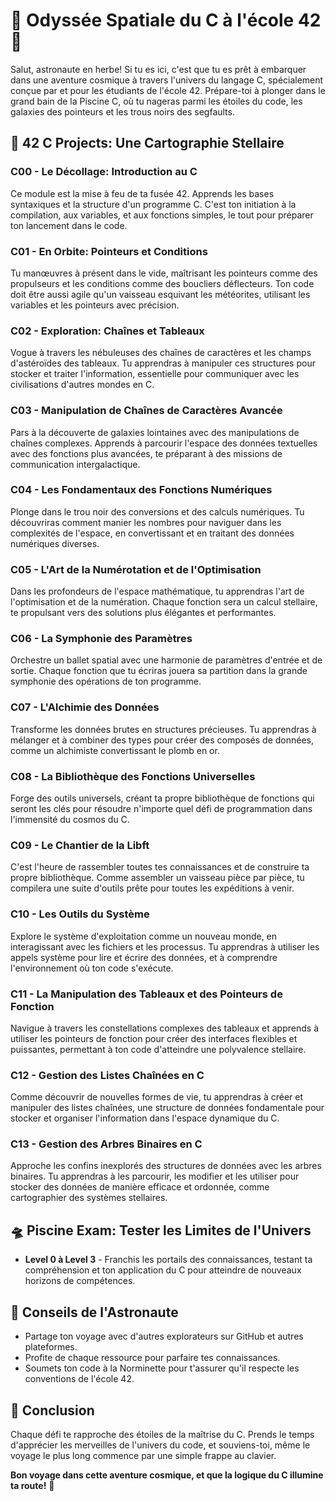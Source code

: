 # 🚀 Odyssée Spatiale du C à l'école 42 🚀

Salut, astronaute en herbe! Si tu es ici, c'est que tu es prêt à embarquer dans une aventure cosmique à travers l'univers du langage C, spécialement conçue par et pour les étudiants de l'école 42. Prépare-toi à plonger dans le grand bain de la Piscine C, où tu nageras parmi les étoiles du code, les galaxies des pointeurs et les trous noirs des segfaults.

## 🌌 42 C Projects: Une Cartographie Stellaire

### C00 - Le Décollage: Introduction au C
Ce module est la mise à feu de ta fusée 42. Apprends les bases syntaxiques et la structure d'un programme C. C'est ton initiation à la compilation, aux variables, et aux fonctions simples, le tout pour préparer ton lancement dans le code.

### C01 - En Orbite: Pointeurs et Conditions
Tu manœuvres à présent dans le vide, maîtrisant les pointeurs comme des propulseurs et les conditions comme des boucliers déflecteurs. Ton code doit être aussi agile qu'un vaisseau esquivant les météorites, utilisant les variables et les pointeurs avec précision.

### C02 - Exploration: Chaînes et Tableaux
Vogue à travers les nébuleuses des chaînes de caractères et les champs d'astéroïdes des tableaux. Tu apprendras à manipuler ces structures pour stocker et traiter l'information, essentielle pour communiquer avec les civilisations d'autres mondes en C.

### C03 - Manipulation de Chaînes de Caractères Avancée
Pars à la découverte de galaxies lointaines avec des manipulations de chaînes complexes. Apprends à parcourir l'espace des données textuelles avec des fonctions plus avancées, te préparant à des missions de communication intergalactique.

### C04 - Les Fondamentaux des Fonctions Numériques
Plonge dans le trou noir des conversions et des calculs numériques. Tu découvriras comment manier les nombres pour naviguer dans les complexités de l'espace, en convertissant et en traitant des données numériques diverses.

### C05 - L'Art de la Numérotation et de l'Optimisation
Dans les profondeurs de l'espace mathématique, tu apprendras l'art de l'optimisation et de la numération. Chaque fonction sera un calcul stellaire, te propulsant vers des solutions plus élégantes et performantes.

### C06 - La Symphonie des Paramètres
Orchestre un ballet spatial avec une harmonie de paramètres d'entrée et de sortie. Chaque fonction que tu écriras jouera sa partition dans la grande symphonie des opérations de ton programme.

### C07 - L'Alchimie des Données
Transforme les données brutes en structures précieuses. Tu apprendras à mélanger et à combiner des types pour créer des composés de données, comme un alchimiste convertissant le plomb en or.

### C08 - La Bibliothèque des Fonctions Universelles
Forge des outils universels, créant ta propre bibliothèque de fonctions qui seront les clés pour résoudre n'importe quel défi de programmation dans l'immensité du cosmos du C.

### C09 - Le Chantier de la Libft
C'est l'heure de rassembler toutes tes connaissances et de construire ta propre bibliothèque. Comme assembler un vaisseau pièce par pièce, tu compilera une suite d'outils prête pour toutes les expéditions à venir.

### C10 - Les Outils du Système
Explore le système d'exploitation comme un nouveau monde, en interagissant avec les fichiers et les processus. Tu apprendras à utiliser les appels système pour lire et écrire des données, et à comprendre l'environnement où ton code s'exécute.

### C11 - La Manipulation des Tableaux et des Pointeurs de Fonction
Navigue à travers les constellations complexes des tableaux et apprends à utiliser les pointeurs de fonction pour créer des interfaces flexibles et puissantes, permettant à ton code d'atteindre une polyvalence stellaire.

### C12 - Gestion des Listes Chaînées en C
Comme découvrir de nouvelles formes de vie, tu apprendras à créer et manipuler des listes chaînées, une structure de données fondamentale pour stocker et organiser l'information dans l'espace dynamique du C.

### C13 - Gestion des Arbres Binaires en C
Approche les confins inexplorés des structures de données avec les arbres binaires. Tu apprendras à les parcourir, les modifier et les utiliser pour stocker des données de manière efficace et ordonnée, comme cartographier des systèmes stellaires.

## 🛸 Piscine Exam: Tester les Limites de l'Univers
- **Level 0 à Level 3** - Franchis les portails des connaissances, testant ta compréhension et ton application du C pour atteindre de nouveaux horizons de compétences.

## 🌠 Conseils de l'Astronaute
- Partage ton voyage avec d'autres explorateurs sur GitHub et autres plateformes.
- Profite de chaque ressource pour parfaire tes connaissances.
- Soumets ton code à la Norminette pour t'assurer qu'il respecte les conventions de l'école 42.

## 🌟 Conclusion
Chaque défi te rapproche des étoiles de la maîtrise du C. Prends le temps d'apprécier les merveilles de l'univers du code, et souviens-toi, même le voyage le plus long commence par une simple frappe au clavier.

**Bon voyage dans cette aventure cosmique, et que la logique du C illumine ta route!** 🌌

